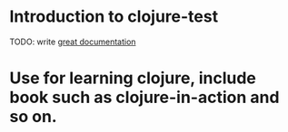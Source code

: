 # Introduction to clojure-test

TODO: write [great documentation](http://jacobian.org/writing/what-to-write/)

# Use for learning clojure, include book such as clojure-in-action and so on.
